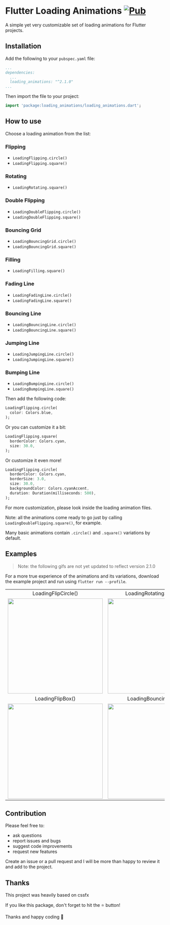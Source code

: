 # Flutter Loading Animations [![Pub](https://img.shields.io/pub/v/loading_animations)](https://pub.dev/packages/loading_animations)

A simple yet very customizable set of loading animations for Flutter projects.

## Installation

Add the following to your `pubspec.yaml` file:

```yaml
...
dependencies:
  ...
  loading_animations: "^2.1.0"
...
```

Then import the file to your project:
```dart
import 'package:loading_animations/loading_animations.dart';
```

## How to use

Choose a loading animation from the list:
### Flipping
- `LoadingFlipping.circle()`
- `LoadingFlipping.square()`
### Rotating
- `LoadingRotating.square()`
### Double Flipping
- `LoadingDoubleFlipping.circle()`
- `LoadingDoubleFlipping.square()`
### Bouncing Grid
- `LoadingBouncingGrid.circle()`
- `LoadingBouncingGrid.square()`
### Filling
- `LoadingFilling.square()`
### Fading Line
- `LoadingFadingLine.circle()`
- `LoadingFadingLine.square()`
### Bouncing Line
- `LoadingBouncingLine.circle()`
- `LoadingBouncingLine.square()`
### Jumping Line
- `LoadingJumpingLine.circle()`
- `LoadingJumpingLine.square()`
### Bumping Line
- `LoadingBumpingLine.circle()`
- `LoadingBumpingLine.square()`


Then add the following code:
```dart
LoadingFlipping.circle(
  color: Colors.blue,
);
```
Or you can customize it a bit:
```dart
LoadingFlipping.square(
  borderColor: Colors.cyan,
  size: 30.0,
);
```
Or customize it even more!
```dart
LoadingFlipping.circle(
  borderColor: Colors.cyan,
  borderSize: 3.0,
  size: 30.0,
  backgroundColor: Colors.cyanAccent,
  duration: Duration(milliseconds: 500),
);
```

For more customization, please look inside the loading animation files.

Note: all the animations come ready to go just by calling `LoadingDoubleFlipping.square()`, for example.

Many basic animations contain `.circle()` and `.square()` variations by default.

## Examples

> Note: the following gifs are not yet updated to reflect version 2.1.0

For a more true experience of the animations and its variations, download the example project and run using `flutter run --profile`.

<table>
<tr>
<td align="center">
LoadingFlipCircle()
</td>
<td align="center">
LoadingRotatingSquare()
</td>
</tr>
<tr>
<td align="center"><img src="https://github.com/cytryn/loading-animations/blob/master/assets/LoadingFlipCircle.gif?raw=true" width="300"></td>
<td align="center"><img src="https://github.com/cytryn/loading-animations/blob/master/assets/LoadingRotatingSquare.gif?raw=true" width="300"></td>
</tr>
<tr>
<td align="center">
LoadingFlipBox()
</td>
<td align="center">
LoadingBouncingGrid()
</td>
</tr>
<tr>
<td align="center"><img src="https://github.com/cytryn/loading-animations/blob/master/assets/LoadingFlipBox.gif?raw=true" width="300"></td>
<td align="center"><img src="https://github.com/cytryn/loading-animations/blob/master/assets/LoadingBouncingGrid.gif?raw=true" width="300"></td>
</tr>

</table>


## Contribution

Please feel free to:
- ask questions
- report issues and bugs
- suggest code improvements
- request new features

Create an issue or a pull request and I will be more than happy to review it and add to the project.

## Thanks

This project was heavily based on cssfx

If you like this package, don't forget to hit the ⭐️ button!

Thanks and happy coding 👻

